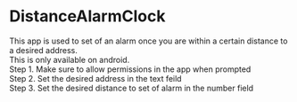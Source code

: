 # DistanceAlarmClock

This app is used to set of an alarm once you are within a certain distance to a desired address. 
</br>
This is only available on android. 
</br>
Step 1. Make sure to allow permissions in the app when prompted
</br>
Step 2. Set the desired address in the text feild
</br>
Step 3. Set the desired distance to set of alarm in the number field
